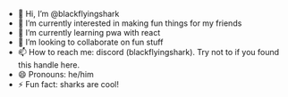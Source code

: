 - 👋 Hi, I’m @blackflyingshark
- 👀 I’m currently interested in making fun things for my friends
- 🌱 I’m currently learning pwa with react
- 💞️ I’m looking to collaborate on fun stuff
- 📫 How to reach me: discord (blackflyingshark). Try not to if you found this handle here.
- 😄 Pronouns: he/him
- ⚡ Fun fact: sharks are cool!

<!---
blackflyingshark/blackflyingshark is a ✨ special ✨ repository because its `README.md` (this file) appears on your GitHub profile.
You can click the Preview link to take a look at your changes.
--->
